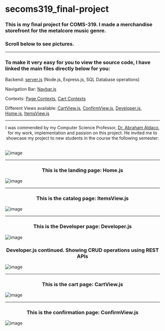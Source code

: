 # secoms319_final-project

### This is my final project for COMS-319. I made a merchandise storefront for the metalcore music genre.
### Scroll below to see pictures.
_____

### To make it very easy for you to view the source code, I have linked the main files directly below for you:

Backend: <a href="https://github.com/mccnick/secoms319_final-project/blob/main/backend/server.js">server.js</a> (Node.js, Express.js, SQL Database operations)


Navigation Bar: <a href="https://github.com/mccnick/secoms319_final-project/blob/main/frontend/src/Navbar.js">Navbar.js</a>


Contexts: <a href="https://github.com/mccnick/secoms319_final-project/blob/main/frontend/src/PageContextLogic.js">Page Contexts</a>, <a href="https://github.com/mccnick/secoms319_final-project/blob/main/frontend/src/CartContextLogic.js">Cart Contexts</a>

Different Views available: <a href="https://github.com/mccnick/secoms319_final-project/blob/main/frontend/src/Views/CartView.js">CartView.js</a>, <a href="https://github.com/mccnick/secoms319_final-project/blob/main/frontend/src/Views/ConfirmView.js">ConfirmView.js</a>, <a href="https://github.com/mccnick/secoms319_final-project/blob/main/frontend/src/Views/Developer.js">Developer.js</a>, <a href="https://github.com/mccnick/secoms319_final-project/blob/main/frontend/src/Views/Home.js">Home.js</a>, <a href="https://github.com/mccnick/secoms319_final-project/blob/main/frontend/src/Views/ItemsView.js">ItemsView.js</a>




_____

<div align="center">
I was commended by my Computer Science Professor, <a href="https://www.cs.iastate.edu/people/abraham-aldaco">Dr. Abraham Aldaco</a>, for my work, implementation and passion on this project. He invited me to showcase my project to new students in the course the following semester:

  
</div>

<br>

![image](https://github.com/mccnick/secoms319_final-project/assets/91184284/d4ceb6c5-4123-477e-a664-99e374125c14)

_____

### <div align="center"> This is the landing page: Home.js </div>


![image](https://github.com/mccnick/secoms319_final-project/assets/91184284/f1560d9d-36c9-48a0-ba07-bdff490f94ce)

_____

### <div align="center">  This is the catalog page: ItemsView.js </div>

![image](https://github.com/mccnick/secoms319_final-project/assets/91184284/060aef4f-acec-41d4-adee-517adbec477d)

_____

### <div align="center"> This is the Developer page: Developer.js </div>



![image](https://github.com/mccnick/secoms319_final-project/assets/91184284/a855d9ab-01cd-4815-bdc9-ea9fe809f024)

### <div align="center"> Developer.js continued. Showing CRUD operations using REST APIs </div>

![image](https://github.com/mccnick/secoms319_final-project/assets/91184284/08a211c9-d0ad-4f8c-b87b-4062cb842833)

_____

### <div align="center"> This is the cart page: CartView.js </div>

![image](https://github.com/mccnick/secoms319_final-project/assets/91184284/56a89001-d6b6-4fd4-a6e5-2a2bc7d5a92c)

_____

### <div align="center"> This is the confirmation page: ConfirmView.js </div>

![image](https://github.com/mccnick/secoms319_final-project/assets/91184284/8b0f51d0-7b1a-4d1c-867f-d20bbba9d08f)

